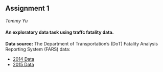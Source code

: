 ## **Assignment 1**  
*Tommy Yu*  

#### An exploratory data task using traffc fatality data.  
**Data source:** The Department of Transportation’s (DoT) Fatality Analysis Reporting System (FARS) data:
- [2014 Data](ftp.nhtsa.dot.gov/FARS/2014/National/)  
- [2015 Data](ftp.nhtsa.dot.gov/FARS/2015/National/)
